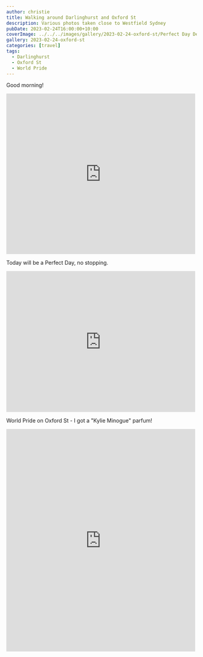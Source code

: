 ```yaml
---
author: christie
title: Walking around Darlinghurst and Oxford St
description: Various photos taken close to Westfield Sydney
pubDate: 2023-02-24T16:00:00+10:00
coverImage: ../../../images/gallery/2023-02-24-oxford-st/Perfect Day Deli.jpeg
gallery: 2023-02-24-oxford-st
categories: [travel]
tags:
  - Darlinghurst
  - Oxford St
  - World Pride
---
```


Good morning!

<iframe src="https://www.facebook.com/plugins/post.php?href=https%3A%2F%2Fwww.facebook.com%2Fchris1.tham%2Fposts%2Fpfbid0uU9ZF65JLg3fdhDXG6x123HW3wRxbqq4q1Hu7imoSWmpwMMnShZevGPM11SxrgLSl&show_text=true&width=500" width="500" height="425" style="border:none;overflow:hidden" scrolling="no" frameborder="0" allowfullscreen="true" allow="autoplay; clipboard-write; encrypted-media; picture-in-picture; web-share"></iframe>

Today will be a Perfect Day, no stopping.

<iframe src="https://www.facebook.com/plugins/post.php?href=https%3A%2F%2Fwww.facebook.com%2Fchris1.tham%2Fposts%2Fpfbid0BSFYLAmQBm2LUk8bqi2X6kEBvZaBfncmi5AU2AKkt9w4AcdmvpKpHRoYHa6SBfbvl&show_text=true&width=500" width="500" height="373" style="border:none;overflow:hidden" scrolling="no" frameborder="0" allowfullscreen="true" allow="autoplay; clipboard-write; encrypted-media; picture-in-picture; web-share"></iframe>

World Pride on Oxford St - I got a "Kylie Minogue" parfum!

<iframe src="https://www.facebook.com/plugins/post.php?href=https%3A%2F%2Fwww.facebook.com%2Fchris1.tham%2Fposts%2Fpfbid02PheNT8DA9zbaxWLpw1rPtmc1kRPM8zAgBPn4sWbqaQG6vicrntKykqs4tnbzPuj6l&show_text=true&width=500" width="500" height="589" style="border:none;overflow:hidden" scrolling="no" frameborder="0" allowfullscreen="true" allow="autoplay; clipboard-write; encrypted-media; picture-in-picture; web-share"></iframe>
